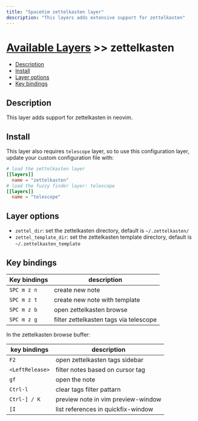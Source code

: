 ```yaml
---
title: "SpaceVim zettelkasten layer"
description: "This layers adds extensive support for zettelkasten"
---
```


# [Available Layers](../) >> zettelkasten

<!-- vim-markdown-toc GFM -->

- [Description](#description)
- [Install](#install)
- [Layer options](#layer-options)
- [Key bindings](#key-bindings)

<!-- vim-markdown-toc -->

## Description

This layer adds support for zettelkasten in neovim.

## Install

This layer also requires `telescope` layer, so to use this configuration layer,
update your custom configuration file with:

```toml
# load the zettelkasten layer
[[layers]]
  name = "zettelkasten"
# load the fuzzy finder layer: telescope
[[layers]]
  name = "telescope"
```

## Layer options

- `zettel_dir`: set the zettelkasten directory, default is `~/.zettelkasten/`
- `zettel_template_dir`: set the zettelkasten template directory, default is `~/.zettelkasten_template`

## Key bindings

| Key bindings | description                            |
| ------------ | -------------------------------------- |
| `SPC m z n`  | create new note                        |
| `SPC m z t`  | create new note with template          |
| `SPC m z b`  | open zettelkasten browse               |
| `SPC m z g`  | filter zettelkasten tags via telescope |

In the zettelkasten browse buffer:

| key bindings    | description                        |
| --------------- | ---------------------------------- |
| `F2`            | open zettelkasten tags sidebar     |
| `<LeftRelease>` | filter notes based on cursor tag   |
| `gf`            | open the note                      |
| `Ctrl-l`        | clear tags filter pattarn          |
| `Ctrl-] / K`    | preview note in vim preview-window |
| `[I`            | list references in quickfix-window |
